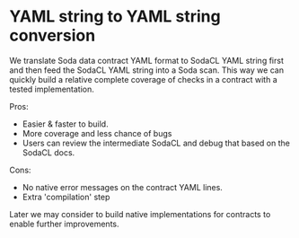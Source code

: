 # YAML string to YAML string conversion

We translate Soda data contract YAML format to SodaCL YAML string first and then feed the SodaCL YAML
string into a Soda scan.  This way we can quickly build a relative complete coverage of checks
in a contract with a tested implementation.

Pros:
* Easier & faster to build.
* More coverage and less chance of bugs
* Users can review the intermediate SodaCL and debug that based on the SodaCL docs.

Cons:
* No native error messages on the contract YAML lines.
* Extra 'compilation' step

Later we may consider to build native implementations for contracts to enable further improvements.
